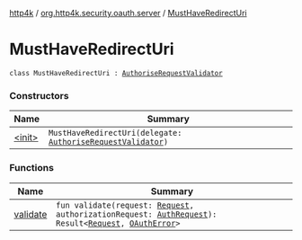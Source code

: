 [http4k](../../index.md) / [org.http4k.security.oauth.server](../index.md) / [MustHaveRedirectUri](./index.md)

# MustHaveRedirectUri

`class MustHaveRedirectUri : `[`AuthoriseRequestValidator`](../-authorise-request-validator/index.md)

### Constructors

| Name | Summary |
|---|---|
| [&lt;init&gt;](-init-.md) | `MustHaveRedirectUri(delegate: `[`AuthoriseRequestValidator`](../-authorise-request-validator/index.md)`)` |

### Functions

| Name | Summary |
|---|---|
| [validate](validate.md) | `fun validate(request: `[`Request`](../../org.http4k.core/-request/index.md)`, authorizationRequest: `[`AuthRequest`](../-auth-request/index.md)`): Result<`[`Request`](../../org.http4k.core/-request/index.md)`, `[`OAuthError`](../-o-auth-error/index.md)`>` |
